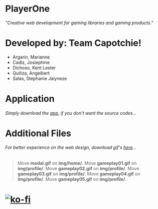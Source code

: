 # PlayerOne

*"Creative web development for gaming libraries and gaming products."*

# Developed by: Team Capotchie!

 - Argarin, Marianne
 - Cadiz, Josiephine
 - Dichoso, Kent Lester
 - Quiliza, Angelbert
 - Salas, Stephanie Jaiyneze


# Application
###### Simply download the [app](https://bit.ly/PlayerOne-App), if you don't want the source codes...

# Additional Files
###### For better experience on the web design, download gif's [here](https://bit.ly/PlayerOne-Additional_Files)...
> Move **modal.gif** on **img/home/**.
> Move **gameplay01.gif** on **img/profile/**.
> Move **gameplay02.gif** on **img/profile/**.
> Move **gameplay03.gif** on **img/profile/**.
> Move **gameplay04.gif** on **img/profile/**.
> Move **gameplay05.gif** on **img/profile/**.

# [![ko-fi](https://ko-fi.com/img/githubbutton_sm.svg)](https://ko-fi.com/J3J123MH0)
